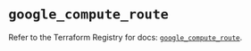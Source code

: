 # `google_compute_route`

Refer to the Terraform Registry for docs: [`google_compute_route`](https://registry.terraform.io/providers/hashicorp/google-beta/5.21.0/docs/resources/google_compute_route).
